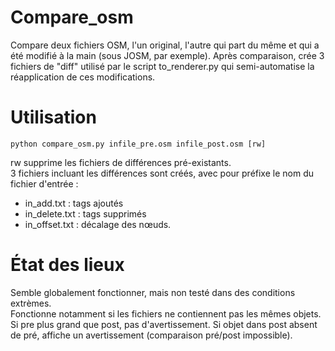﻿# Compare_osm  
Compare deux fichiers OSM, l'un original, l'autre qui part du même et qui a été modifié à la main (sous JOSM, par exemple). Après comparaison, crée 3 fichiers de "diff" utilisé par le script to_renderer.py qui semi-automatise la réapplication de ces modifications.

# Utilisation

`python compare_osm.py infile_pre.osm infile_post.osm [rw]`

rw supprime les fichiers de différences pré-existants.  
3 fichiers incluant les différences sont créés, avec pour préfixe le nom du fichier d'entrée :  
* in_add.txt : tags ajoutés 
* in_delete.txt : tags supprimés
* in_offset.txt : décalage des nœuds.


# État des lieux
Semble globalement fonctionner, mais non testé dans des conditions extrèmes.  
Fonctionne notamment si les fichiers ne contiennent pas les mêmes objets. Si pre plus grand que post, pas d'avertissement. Si objet dans post absent de pré, affiche un avertissement (comparaison pré/post impossible).